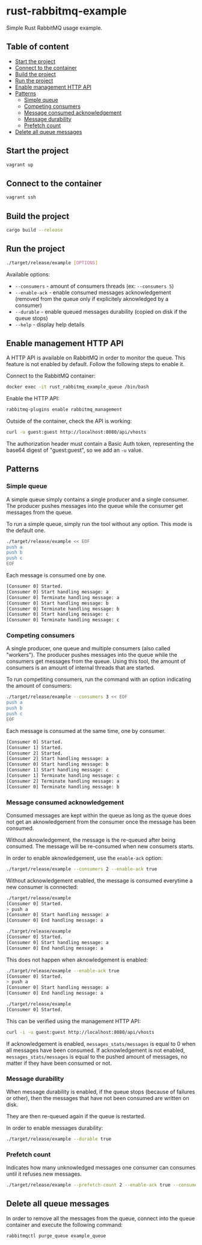 # rust-rabbitmq-example

Simple Rust RabbitMQ usage example.

## Table of content
 - [Start the project](#start-the-project)
 - [Connect to the container](#connect-to-the-container)
 - [Build the project](#build-the-project)
 - [Run the project](#run-the-project)
 - [Enable management HTTP API](#enable-management-http-api)
 - [Patterns](#patterns)
    * [Simple queue](#simple-queue)
    * [Competing consumers](#competing-consumers)
    * [Message consumed acknowledgement](#message-consumed-acknowledgement)
    * [Message durability](#message-durability)
    * [Prefetch count](#prefetch-count)
 - [Delete all queue messages](#delete-all-queue-messages)

## Start the project

```sh
vagrant up
```

## Connect to the container

```sh
vagrant ssh
```

## Build the project

```sh
cargo build --release
```

## Run the project

```sh
./target/release/example [OPTIONS]
```

Available options:
 * `--consumers` - amount of consumers threads (ex: `--consumers 5`)
 * `--enable-ack` - enable consumed messages acknowledgement (removed from the queue only if explicitely aknowledged by a consumer)
 * `--durable` - enable queued messages durability (copied on disk if the queue stops)
 * `--help` - display help details

## Enable management HTTP API

A HTTP API is available on RabbitMQ in order to monitor the queue.
This feature is not enabled by default. Follow the following steps to enable it.

Connect to the RabbitMQ container:

```sh
docker exec -it rust_rabbitmq_example_queue /bin/bash
```

Enable the HTTP API:

```sh
rabbitmq-plugins enable rabbitmq_management
```

Outside of the container, check the API is working:

```sh
curl -u guest:guest http://localhost:8080/api/vhosts
```

The authorization header must contain a Basic Auth token,
representing the base64 digest of "guest:guest",
so we add an `-u` value.

## Patterns

### Simple queue

A simple queue simply contains a single producer and a single consumer.
The producer pushes messages into the queue while the consumer get messages from the queue.

To run a simple queue, simply run the tool without any option. This mode is the default one.

```sh
./target/release/example << EOF
push a
push b
push c
EOF
```

Each message is consumed one by one.

```sh
[Consumer 0] Started.
[Consumer 0] Start handling message: a
[Consumer 0] Terminate handling message: a
[Consumer 0] Start handling message: b
[Consumer 0] Terminate handling message: b
[Consumer 0] Start handling message: c
[Consumer 0] Terminate handling message: c
```

### Competing consumers

A single producer, one queue and multiple consumers (also called "workers").
The producer pushes messages into the queue while the consumers get messages from the queue.
Using this tool, the amount of consumers is an amount of internal threads that are started.

To run competiting consumers, run the command with an option indicating the amount of consumers:

```sh
./target/release/example --consumers 3 << EOF
push a
push b
push c
EOF
```

Each message is consumed at the same time, one by consumer.

```sh
[Consumer 0] Started.
[Consumer 1] Started.
[Consumer 2] Started.
[Consumer 2] Start handling message: a
[Consumer 0] Start handling message: b
[Consumer 1] Start handling message: c
[Consumer 1] Terminate handling message: c
[Consumer 2] Terminate handling message: a
[Consumer 0] Terminate handling message: b
```

### Message consumed acknowledgement

Consumed messages are kept within the queue as long as the queue does not get an aknowledgement
from the consumer once the message has been consumed.

Without aknowledgement, the message is the re-queued after being consumed.
The message will be re-consumed when new consumers starts.

In order to enable aknowledgement, use the `enable-ack` option:

```sh
./target/release/example --consumers 2 --enable-ack true
```

Without acknowledgement enabled, the message is consumed everytime a new consumer is connected:

```sh
./target/release/example
[Consumer 0] Started.
> push a
[Consumer 0] Start handling message: a
[Consumer 0] End handling message: a

./target/release/example
[Consumer 0] Started.
[Consumer 0] Start handling message: a
[Consumer 0] End handling message: a
```

This does not happen when aknowledgement is enabled:

```sh
./target/release/example --enable-ack true
[Consumer 0] Started.
> push a
[Consumer 0] Start handling message: a
[Consumer 0] End handling message: a

./target/release/example
[Consumer 0] Started.
```

This can be verified using the management HTTP API:

```sh
curl -i -u guest:guest http://localhost:8080/api/vhosts
```

If acknowledgement is enabled, `messages_stats/messages` is equal to 0 when all messages have been consumed.
If acknowledgement is not enabled, `messages_stats/messages` is equal to the pushed amount of messages,
no matter if they have been consumed or not.

### Message durability

When message durability is enabled, if the queue stops (because of failures or other),
then the messages that have not been consumed are written on disk.

They are then re-queued again if the queue is restarted.

In order to enable messages durability:

```sh
./target/release/example --durable true
```

### Prefetch count

Indicates how many unknowledged messages one consumer can consumes until it refuses new messages.

```sh
./target/release/example --prefetch-count 2 --enable-ack true --consumers 2
```

## Delete all queue messages

In order to remove all the messages from the queue,
connect into the queue container and execute the following command:

```sh
rabbitmqctl purge_queue example_queue
```
